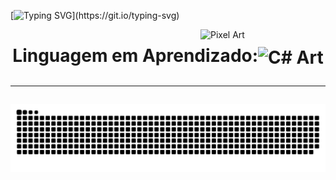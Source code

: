 [![Typing SVG](https://readme-typing-svg.herokuapp.com?font=Fira+Code&duration=5000&pause=1000&color=ffffff&width=700&lines=%F0%9F%91%8B+Hello+World!!+I'm+Gabriel!!+Be+Very+Welcome!!)](https://git.io/typing-svg)

<div>
<img src="https://media0.giphy.com/media/v1.Y2lkPTc5MGI3NjExbGd5dnJnazh2emt5dnRjbHM4a2F1OGt3Y2Z2ZXZmZjloN2IyYXlicCZlcD12MV9pbnRlcm5hbF9naWZfYnlfaWQmY3Q9Zw/bGgsc5mWoryfgKBx1u/giphy.webp" alt="Pixel Art" align="right" width="200" > 
</div>

<h1 align="center">Linguagem em Aprendizado:<img src="https://cdn.jsdelivr.net/gh/devicons/devicon@latest/icons/csharp/csharp-original.svg" alt="C# Art" align="center" height="50" width="50"</h1> 


----------------------------------------------------------------------------------------------------
  
![Snake animation](https://github.com/GabrielSouzaCruz/SnakeAnimation/blob/main/SnakeAnimationCode.svg)



